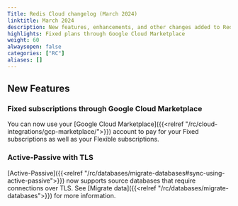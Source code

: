 ```yaml
---
Title: Redis Cloud changelog (March 2024)
linktitle: March 2024
description: New features, enhancements, and other changes added to Redis Cloud during March 2024.
highlights: Fixed plans through Google Cloud Marketplace
weight: 60
alwaysopen: false
categories: ["RC"]
aliases: []
---
```


## New Features

### Fixed subscriptions through Google Cloud Marketplace

You can now use your [Google Cloud Marketplace]({{<relref "/rc/cloud-integrations/gcp-marketplace/">}}) account to pay for your Fixed subscriptions as well as your Flexible subscriptions. 

### Active-Passive with TLS

[Active-Passive]({{<relref "/rc/databases/migrate-databases#sync-using-active-passive">}}) now supports source databases that require connections over TLS. See [Migrate data]({{<relref "/rc/databases/migrate-databases">}}) for more information.